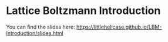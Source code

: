 # Lattice Boltzmann Introduction

You can find the slides here: https://littlehelicase.github.io/LBM-Introduction/slides.html
